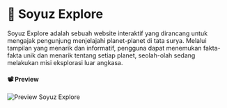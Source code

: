 # 🚀 Soyuz Explore
Soyuz Explore adalah sebuah website interaktif yang dirancang untuk mengajak pengunjung menjelajahi planet-planet di tata surya. Melalui tampilan yang menarik dan informatif, pengguna dapat menemukan fakta-fakta unik dan menarik tentang setiap planet, seolah-olah sedang melakukan misi eksplorasi luar angkasa.


#### 📽️ Preview
![Preview Soyuz Explore](preview-soyuz-explore.gif)